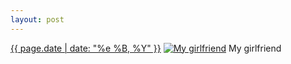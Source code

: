 ```yaml
---
layout: post
---
```


<p>
  <time><a href="/415">{{ page.date | date: "%e %B, %Y" }}</a></time>
  <a href="/415"><img src="{{ site.assets_url }}/415-640.jpg" srcset="{{ site.assets_url }}/415-1280.jpg 1280w, {{ site.assets_url }}/415-960.jpg 960w, {{ site.assets_url }}/415-640.jpg 640w, {{ site.assets_url }}/415-320.jpg 320w" sizes="(min-width: 700px) 50vw, calc(100vw - 2rem)" alt="My girlfriend" /></a>
  <span>My girlfriend</span>
</p>
